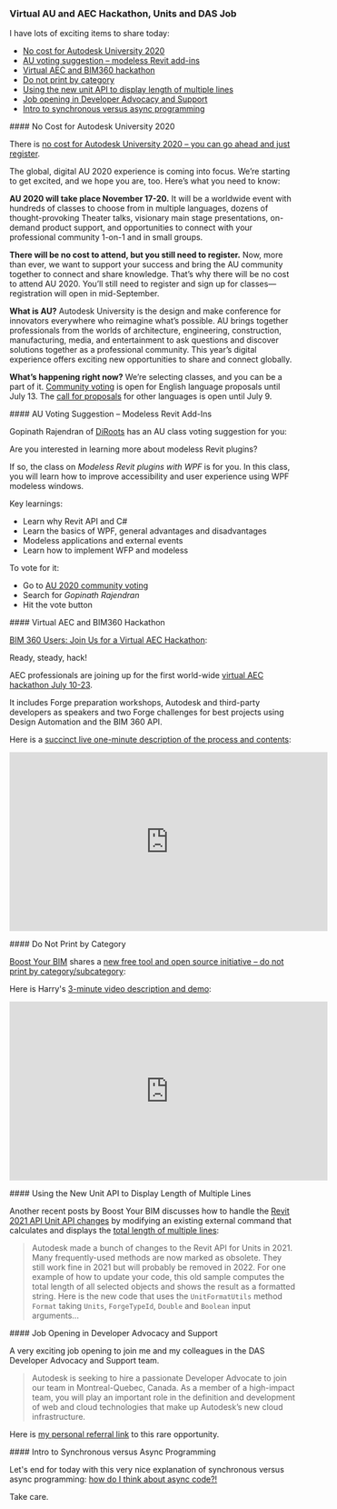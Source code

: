 <head>
<meta http-equiv="Content-Type" content="text/html; charset=utf-8">
<link rel="stylesheet" type="text/css" href="bc.css">
<script src="https://cdn.rawgit.com/google/code-prettify/master/loader/run_prettify.js" type="text/javascript"></script>
</head>

<!---

- [BIM 360 Users: Join Us for a Virtual AEC Hackathon](https://constructionblog.autodesk.com/aec-hackathon)

- job opening
  https://autodesk.wd1.myworkdayjobs.com/Ext/job/Montreal-QC-CAN/Developer-Tech-Consultant---Construction-API_20WD41507-1, Anne-Emmanuelle Coudiere

- ‪No cost for Autodesk University 2020 - just register. ‬
  https://www.autodesk.com/autodesk-university/blog/Announcing-AU-2020-Dates-and-Pricing-2020

- Gopinath Rajendran of [DiRoots](https://diroots.com) has a voting suggestion for you:

- very nice explanation of synchronous versus async programming:
  [How Do I Think About Async Code?!](https://devblogs.microsoft.com/visualstudio/how-do-i-think-about-async-code/)

twitter:

No cost for Autodesk University 2020, voting suggestion for modeless add-ins, AEC and BIM360 hackathon and job opening in my team with the #RevitAPI @AutodeskForge @AutodeskRevit #bim #DynamoBim #ForgeDevCon https://bit.ly/auaecbim360hackathon

Lots of exciting items to share
&ndash; No cost for Autodesk University 2020
&ndash; AU voting suggestion &ndash; Modeless Revit add-ins
&ndash; Virtual AEC and BIM360 hackathon
&ndash; Do not print by category
&ndash; Using the new unit API to display length of multiple lines
&ndash; Job opening in Developer Advocacy and Support
&ndash; Intro to synchronous versus async programming...

linkedin:

No cost for Autodesk University 2020, voting suggestion for modeless add-ins, AEC and BIM360 hackathon and job opening in my team with the #RevitAPI

https://bit.ly/auaecbim360hackathon

Lots of exciting items to share today:

- No cost for Autodesk University 2020
- AU voting suggestion: Modeless Revit add-ins
- Virtual AEC and BIM360 hackathon
- Do not print by category
- Using the new unit API to display length of multiple lines
- Job opening in Developer Advocacy and Support
- Intro to synchronous versus async programming...

#bim #DynamoBim #ForgeDevCon #Revit #API #IFC #SDK #AI #VisualStudio #Autodesk #AEC #adsk

the [Revit API discussion forum](http://forums.autodesk.com/t5/revit-api-forum/bd-p/160) thread

<center>
<img src="img/" alt="" title="" width="600"/>
<p style="font-size: 80%; font-style:italic"></p>
</center>

-->

### Virtual AU and AEC Hackathon, Units and DAS Job

I have lots of exciting items to share today:

- [No cost for Autodesk University 2020](#2)
- [AU voting suggestion &ndash; modeless Revit add-ins](#3)
- [Virtual AEC and BIM360 hackathon](#4)
- [Do not print by category](#5)
- [Using the new unit API to display length of multiple lines](#6)
- [Job opening in Developer Advocacy and Support](#7)
- [Intro to synchronous versus async programming](#8)


####<a name="2"></a> No Cost for Autodesk University 2020

There is [no cost for Autodesk University 2020 &ndash; you can go ahead and just register](https://www.autodesk.com/autodesk-university/blog/Announcing-AU-2020-Dates-and-Pricing-2020).

The global, digital AU 2020 experience is coming into focus.
We’re starting to get excited, and we hope you are, too.
Here’s what you need to know:

<b>AU 2020 will take place November 17-20.</b>
It will be a worldwide event with hundreds of classes to choose from in multiple languages, dozens of thought-provoking Theater talks, visionary main stage presentations, on-demand product support, and opportunities to connect with your professional community 1-on-1 and in small groups.

<b>There will be no cost to attend, but you still need to register.</b>
Now, more than ever, we want to support your success and bring the AU community together to connect and share knowledge.
That’s why there will be no cost to attend AU 2020.
You’ll still need to register and sign up for classes—registration will open in mid-September.

<b>What is AU?</b> Autodesk University is the design and make conference for innovators everywhere who reimagine what’s possible.
AU brings together professionals from the worlds of architecture, engineering, construction, manufacturing, media, and entertainment to ask questions and discover solutions together as a professional community.
This year’s digital experience offers exciting new opportunities to share and connect globally.

<b>What’s happening right now?</b> We’re selecting classes, and you can be a part of it.
[Community voting](https://www.autodesk.com/autodesk-university/conference/call-for-proposals/voting) is open for English language proposals until July 13.
The [call for proposals](https://www.autodesk.com/autodesk-university/conference/call-for-proposals) for other languages is open until July 9.  

####<a name="3"></a> AU Voting Suggestion &ndash; Modeless Revit Add-Ins

Gopinath Rajendran of [DiRoots](https://diroots.com) has an AU class voting suggestion for you:

Are you interested in learning more about modeless Revit plugins?

If so, the class on *Modeless Revit plugins with WPF* is for you.
In this class, you will learn how to improve accessibility and user experience using WPF modeless windows.

Key learnings:

- Learn why Revit API and C#
- Learn the basics of WPF, general advantages and disadvantages
- Modeless applications and external events
- Learn how to implement WFP and modeless

To vote for it:

- Go to [AU 2020 community voting](https://www.autodesk.com/autodesk-university/conference/call-for-proposals/voting)
- Search for *Gopinath Rajendran*
- Hit the vote button


####<a name="4"></a> Virtual AEC and BIM360 Hackathon

[BIM 360 Users: Join Us for a Virtual AEC Hackathon](https://constructionblog.autodesk.com/aec-hackathon):

Ready, steady, hack!

AEC professionals are joining up for the first world-wide [virtual AEC hackathon July 10-23](https://constructionblog.autodesk.com/aec-hackathon).

It includes Forge preparation workshops, Autodesk and third-party developers as speakers and two Forge challenges for best projects using Design Automation and the BIM 360 API.

<!--
Linkedin: https://www.linkedin.com/posts/autodesk-bim-360_bim-360-users-join-us-for-a-virtual-aec-activity-6685969052873187328-Ph9D
Twitter: https://twitter.com/BIM360/status/1280203161165332480?s=19
-->

Here is a [succinct live one-minute description of the process and contents](https://youtu.be/57R8DIOqZw0):

<center>

<iframe width="560" height="315" src="https://www.youtube.com/embed/57R8DIOqZw0" frameborder="0" allow="accelerometer; autoplay; encrypted-media; gyroscope; picture-in-picture" allowfullscreen></iframe>

<!-- <img src="img/aec_bim360_hackathon_2020-07.jpg" alt="Virtual AEC and BIM360 Hackathon" title="Virtual AEC and BIM360 Hackathon" width="400"/> <!-- 861 --> 

</center>

####<a name="5"></a> Do Not Print by Category

[Boost Your BIM](https://boostyourbim.wordpress.com) shares
a [new free tool and open source initiative &ndash; do not print by category/subcategory](https://boostyourbim.wordpress.com/2020/07/06/new-free-tool-do-not-print-by-category-subcategory):

Here is Harry's [3-minute video description and demo](https://youtu.be/Ehas54IxCNo):

<center>
<iframe width="560" height="315" src="https://www.youtube.com/embed/Ehas54IxCNo" frameborder="0" allow="accelerometer; autoplay; encrypted-media; gyroscope; picture-in-picture" allowfullscreen></iframe>
</center>

####<a name="6"></a> Using the New Unit API to Display Length of Multiple Lines

Another recent posts by Boost Your BIM discusses how to handle
the [Revit 2021 API Unit API changes](https://boostyourbim.wordpress.com/2020/06/10/2021-changes-units)
by modifying an existing external command that calculates and displays 
the [total length of multiple lines](https://boostyourbim.wordpress.com/2016/06/21/total-length-of-multiple-lines):

> Autodesk made a bunch of changes to the Revit API for Units in 2021.
  Many frequently-used methods are now marked as obsolete.
  They still work fine in 2021 but will probably be removed in 2022.
  For one example of how to update your code, this old sample computes the total length of all selected objects and shows the result as a formatted string.
  Here is the new code that uses the `UnitFormatUtils` method `Format` taking `Units`, `ForgeTypeId`, `Double` and `Boolean` input arguments...

####<a name="7"></a> Job Opening in Developer Advocacy and Support

A very exciting job opening to join me and my colleagues in the DAS Developer Advocacy and Support team.

> Autodesk is seeking to hire a passionate Developer Advocate to join our team in Montreal-Quebec, Canada. As a member of a high-impact team, you will play an important role in the definition and development of web and cloud technologies that make up Autodesk’s new cloud infrastructure.

Here is [my personal referral link](https://rolp.co/c0hMi) to this rare opportunity.

####<a name="8"></a> Intro to Synchronous versus Async Programming

Let's end for today with this very nice explanation of synchronous versus async programming:
[how do I think about async code?!](https://devblogs.microsoft.com/visualstudio/how-do-i-think-about-async-code)

Take care.
